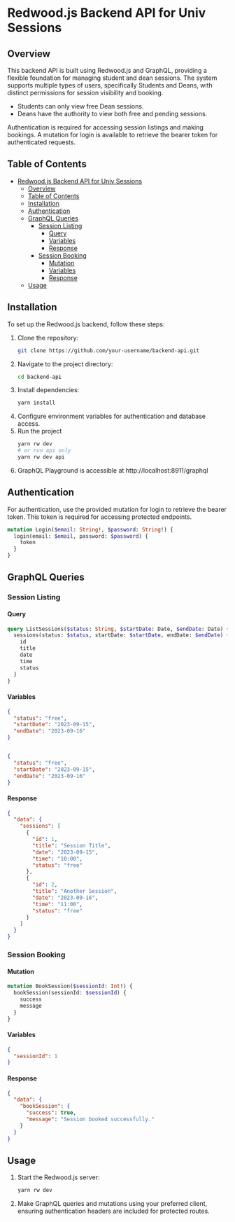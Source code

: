 # Redwood.js Backend API for Univ Sessions

## Overview

This backend API is built using Redwood.js and GraphQL, providing a flexible foundation for managing student and dean sessions. The system supports multiple types of users, specifically Students and Deans, with distinct permissions for session visibility and booking.

- Students can only view free Dean sessions.
- Deans have the authority to view both free and pending sessions.

Authentication is required for accessing session listings and making bookings. A mutation for login is available to retrieve the bearer token for authenticated requests.

## Table of Contents

- [Redwood.js Backend API for Univ Sessions](#redwoodjs-backend-api-for-univ-sessions)
  - [Overview](#overview)
  - [Table of Contents](#table-of-contents)
  - [Installation](#installation)
  - [Authentication](#authentication)
  - [GraphQL Queries](#graphql-queries)
    - [Session Listing](#session-listing)
      - [Query](#query)
      - [Variables](#variables)
      - [Response](#response)
    - [Session Booking](#session-booking)
      - [Mutation](#mutation)
      - [Variables](#variables-1)
      - [Response](#response-1)
  - [Usage](#usage)

## Installation

To set up the Redwood.js backend, follow these steps:

1. Clone the repository:
   ```bash
   git clone https://github.com/your-username/backend-api.git
   ```
2. Navigate to the project directory:
   ```bash
   cd backend-api
   ```
3. Install dependencies:
   ```bash
   yarn install
   ```
4. Configure environment variables for authentication and database access.
5. Run the project
   ```bash
   yarn rw dev
   # or run api only
   yarn rw dev api
   ```
6. GraphQL Playground is accessible at http://localhost:8911/graphql

## Authentication

For authentication, use the provided mutation for login to retrieve the bearer token. This token is required for accessing protected endpoints.

```graphql
mutation Login($email: String!, $password: String!) {
  login(email: $email, password: $password) {
    token
  }
}
```

## GraphQL Queries

### Session Listing

#### Query
```graphql
query ListSessions($status: String, $startDate: Date, $endDate: Date) {
  sessions(status: $status, startDate: $startDate, endDate: $endDate) {
    id
    title
    date
    time
    status
  }
}
```

#### Variables
```json
{
  "status": "free",
  "startDate": "2023-09-15",
  "endDate": "2023-09-16"
}
```
```json

{
  "status": "free",
  "startDate": "2023-09-15",
  "endDate": "2023-09-16"
}
```

#### Response
```json
{
  "data": {
    "sessions": [
      {
        "id": 1,
        "title": "Session Title",
        "date": "2023-09-15",
        "time": "10:00",
        "status": "free"
      },
      {
        "id": 2,
        "title": "Another Session",
        "date": "2023-09-16",
        "time": "11:00",
        "status": "free"
      }
    ]
  }
}
```

### Session Booking

#### Mutation
```graphql
mutation BookSession($sessionId: Int!) {
  bookSession(sessionId: $sessionId) {
    success
    message
  }
}
```

#### Variables
```json
{
  "sessionId": 1
}
```

#### Response
```json
{
  "data": {
    "bookSession": {
      "success": true,
      "message": "Session booked successfully."
    }
  }
}
```

## Usage

1. Start the Redwood.js server:
   ```bash
   yarn rw dev
   ```

2. Make GraphQL queries and mutations using your preferred client, ensuring authentication headers are included for protected routes.